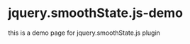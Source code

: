 jquery.smoothState.js-demo
==========================

this is a demo page for jquery.smoothState.js plugin


